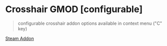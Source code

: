 # Crosshair GMOD [configurable]

  >configurable crosshair addon
  >options available in context menu ("C" key)
  
[Steam Addon](https://steamcommunity.com/sharedfiles/filedetails/?id=2810985938)
